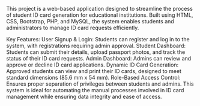 This project is a web-based application designed to streamline the process of student ID card generation for educational institutions. Built using HTML, CSS, Bootstrap, PHP, and MySQL, the system enables students and administrators to manage ID card requests efficiently.

Key Features:
User Signup & Login: Students can register and log in to the system, with registrations requiring admin approval.
Student Dashboard: Students can submit their details, upload passport photos, and track the status of their ID card requests.
Admin Dashboard: Admins can review and approve or decline ID card applications.
Dynamic ID Card Generation: Approved students can view and print their ID cards, designed to meet standard dimensions (85.6 mm x 54 mm).
Role-Based Access Control: Ensures proper separation of privileges between students and admins.
This system is ideal for automating the manual processes involved in ID card management while ensuring data integrity and ease of access.
